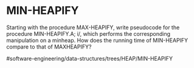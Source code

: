 # MIN-HEAPIFY
Starting with the procedure MAX-HEAPIFY, write pseudocode for the procedure MIN-HEAPIFY.A; i/, which performs the corresponding manipulation on a minheap. How does the running time of MIN-HEAPIFY compare to that of MAXHEAPIFY?



#software-engineering/data-structures/trees/HEAP/MIN-HEAPIFY
